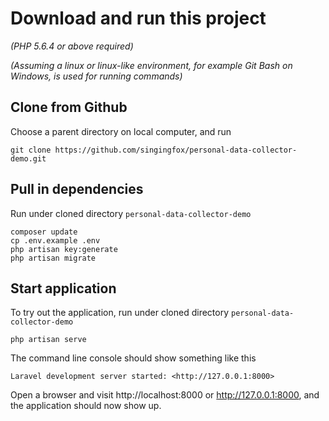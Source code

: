 # Download and run this project

_(PHP 5.6.4 or above required)_

_(Assuming a linux or linux-like environment, for example Git Bash on Windows, is used for running commands)_

## Clone from Github

Choose a parent directory on local computer, and run 

```
git clone https://github.com/singingfox/personal-data-collector-demo.git
```

## Pull in dependencies

Run under cloned directory ```personal-data-collector-demo```

```
composer update
cp .env.example .env
php artisan key:generate
php artisan migrate
```

## Start application

To try out the application, run under cloned directory ```personal-data-collector-demo```

```
php artisan serve
```

The command line console should show something like this

```
Laravel development server started: <http://127.0.0.1:8000>
```

Open a browser and visit http://localhost:8000 or http://127.0.0.1:8000, and the application should now show up.
